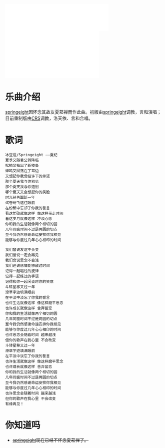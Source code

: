 <iframe frameborder="no" border="0" marginwidth="0" marginheight="0" width=330 height=86 src="//music.163.com/outchain/player?type=2&id=1375530590&auto=0&height=66"></iframe>

<br>

<iframe src="//player.bilibili.com/player.html?aid=55054822&cid=96272870&page=1" scrolling="no" border="0" frameborder="no" framespacing="0" allowfullscreen="true"> </iframe>

# 乐曲介绍

[springeight](/springeight)因怀念其故友夏菘禅而作此曲。初版由[springeight](/springeight)调教，言和演唱；目前重制版由[CRS](/crs)调教，洛天依、言和合唱。

# 歌词

```
冰豆逗/Springeight ——夏纪
夏季又随着公转降临 
松柏又抽出了新枝条 
蝉鸣又回荡在了耳边
又想起你我曾经许下的承诺 
那个夏天我与你初见 
那个夏天我与你道别 
哪个夏天又会想起你的笑脸  
时光荏苒蹁跹一年 
试卷纷飞遮住眼前 
在纷繁中忘却了你我的誓言 
看这忙碌就像这样 像这样带走时间 
看这岁月就像这样 冲淡心愿 
你和我的生活就像两个相切的圆 
几年同窗时间不过是两圆的切点 
至今我仍然感谢命运安排你我相见 
能够与你度过几年心心相印的时间 

我们曾说友谊不会变 
我们曾说一定会再见 
我们曾说思念不会浅 
我们还说感情能够敌过时间 
记得一起唱过的旋律 
记得一起练过的手语 
记得和你一起闲谈时你的笑意
斗转星移又过一年 
潦草字迹填满眼前 
在平淡中淡忘了你我的誓言 
也许生活就像这样 像这样磨平思念 
也许成长就像这样 舍弃留恋
你和我的生活就像两个相切的圆 
几年同窗时间不过是两圆的切点 
至今我仍然感谢命运安排你我相见 
能够与你度过几年心心相印的时间 
也许思念会随着时间 越来越浅 
但你的歌声在我心里 不会改变
斗转星移又过一年 
潦草字迹填满眼前 
在平淡中淡忘了你我的誓言 
也许生活就像这样 像这样磨平思念 
也许成长就像这样 舍弃留恋
你和我的生活就像两个相切的圆 
几年同窗时间不过是两圆的切点 
至今我仍然感谢命运安排你我相见 
能够与你度过几年心心相印的时间 
也许思念会随着时间 越来越浅 
但你的歌声在我心里 不会改变 
有缘再见！
```

# 你知道吗

- <del>[springeight](/springeight)现在已经不怀念夏菘禅了。</del>